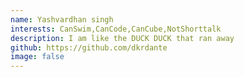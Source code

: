 ```yaml
---
name: Yashvardhan singh
interests: CanSwim,CanCode,CanCube,NotShorttalk
description: I am like the DUCK DUCK that ran away
github: https://github.com/dkrdante
image: false
---
```

